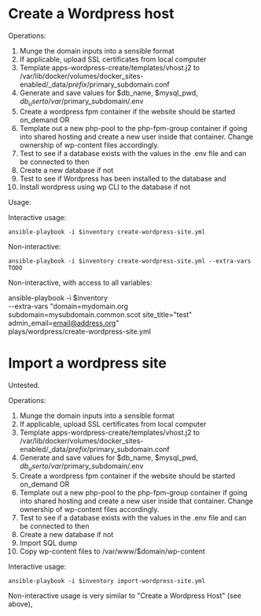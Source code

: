 Create a Wordpress host
==================

Operations:

1. Munge the domain inputs into a sensible format
2. If applicable, upload SSL certificates from local computer
3. Template apps-wordpress-create/templates/vhost.j2 to /var/lib/docker/volumes/docker_sites-enabled/_data/$prefix/$primary_subdomain.conf
4. Generate and save values for $db_name, $mysql_pwd, $db_user to /var/$primary_subdomain/.env
5. Create a wordpress fpm container if the website should be started on_demand OR
5. Template out a new php-pool to the php-fpm-group container if going into shared hosting and create a new user inside that container. Change ownership of wp-content files accordingly.
6. Test to see if a database exists with the values in the .env file and can be connected to then
7. Create a new database if not
8. Test to see if Wordpress has been installed to the database and
9. Install wordpress using wp CLI to the database if not

Usage:

Interactive usage:

	ansible-playbook -i $inventory create-wordpress-site.yml

Non-interactive:

	ansible-playbook -i $inventory create-wordpress-site.yml --extra-vars TODO

Non-interactive, with access to all variables:

ansible-playbook  -i $inventory \
	--extra-vars "domain=mydomain.org subdomain=mysubdomain.common.scot site_title="test" admin_email=email@address.org" \
	plays/wordpress/create-wordpress-site.yml

Import a wordpress site
==================

Untested.

Operations:

1. Munge the domain inputs into a sensible format
2. If applicable, upload SSL certificates from local computer
3. Template apps-wordpress-create/templates/vhost.j2 to /var/lib/docker/volumes/docker_sites-enabled/_data/$prefix/$primary_subdomain.conf
4. Generate and save values for $db_name, $mysql_pwd, $db_user to /var/$primary_subdomain/.env
5. Create a wordpress fpm container if the website should be started on_demand OR
5. Template out a new php-pool to the php-fpm-group container if going into shared hosting and create a new user inside that container. Change ownership of wp-content files accordingly.
6. Test to see if a database exists with the values in the .env file and can be connected to then
7. Create a new database if not
8. Import SQL dump
9. Copy wp-content files to /var/www/$domain/wp-content

Interactive usage:

	ansible-playbook -i $inventory import-wordpress-site.yml

Non-interactive usage is very similar to "Create a Wordpress Host" (see above),